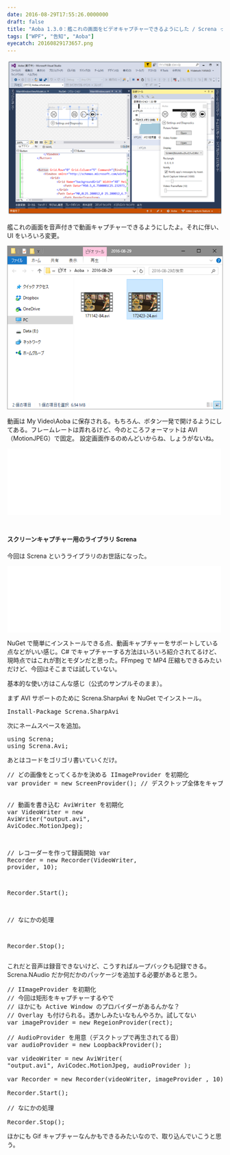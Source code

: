 ```yaml
---
date: 2016-08-29T17:55:26.0000000
draft: false
title: "Aoba 1.3.0：艦これの画面をビデオキャプチャーできるようにした / Screna っていうライブラリが超便利"
tags: ["WPF", "告知", "Aoba"]
eyecatch: 20160829173657.png
---
```

<p><span itemscope itemtype="http://schema.org/Photograph"><img src="20160829173657.png" alt="f:id:daruyanagi:20160829173657p:plain" title="f:id:daruyanagi:20160829173657p:plain" class="hatena-fotolife" itemprop="image"></span></p><p>艦これの画面を音声付きで動画キャプチャーできるようにしたよ。それに伴い、UI をいろいろ変更。</p><p><span itemscope itemtype="http://schema.org/Photograph"><img src="20160829173720.png" alt="f:id:daruyanagi:20160829173720p:plain" title="f:id:daruyanagi:20160829173720p:plain" class="hatena-fotolife" itemprop="image"></span></p><p>動画は My Video\Aoba に保存される。もちろん、ボタン一発で開けるようにしてある。フレームレートは弄れるけど、今のところフォーマットは AVI（MotionJPEG）で固定。 設定画面作るのめんどいからね、しょうがないね。</p><p><iframe src="//hatenablog-parts.com/embed?url=https%3A%2F%2Fgithub.com%2Fdaruyanagi%2FAoba%2Freleases%2Ftag%2Fv1.3.0" title="daruyanagi/Aoba" class="embed-card embed-webcard" scrolling="no" frameborder="0" style="display: block; width: 100%; height: 155px; max-width: 500px; margin: 10px 0px;"></iframe><br />
</p>

<div class="section">
<h4>スクリーンキャプチャー用のライブラリ Screna</h4>
<p>今回は Screna というライブラリのお世話になった。</p><p><iframe src="//hatenablog-parts.com/embed?url=https%3A%2F%2Fgithub.com%2FMathewSachin%2FScrena" title="MathewSachin/Screna" class="embed-card embed-webcard" scrolling="no" frameborder="0" style="display: block; width: 100%; height: 155px; max-width: 500px; margin: 10px 0px;"></iframe></p><p>NuGet で簡単にインストールできる点、動画キャプチャーをサポートしている点などがいい感じ。C# でキャプチャーする方法はいろいろ紹介されてるけど、現時点ではこれが割とモダンだと思った。FFmpeg で MP4 圧縮もできるみたいだけど、今回はそこまでは試していない。</p><p>基本的な使い方はこんな感じ（公式のサンプルそのまま）。</p><p>まず AVI サポートのために Screna.SharpAvi を NuGet でインストール。</p>
<pre class="code" data-lang="" data-unlink>Install-Package Screna.SharpAvi</pre><p>次にネームスペースを追加。</p>
<pre class="code lang-cs" data-lang="cs" data-unlink><span class="synStatement">using</span> Screna;
<span class="synStatement">using</span> Screna.Avi;
</pre><p>あとはコードをゴリゴリ書いていくだけ。</p>
<pre class="code lang-cs" data-lang="cs" data-unlink>
<span class="synComment">// どの画像をとってくるかを決める IImageProvider を初期化</span>
var provider = <span class="synStatement">new</span> ScreenProvider(); <span class="synComment">// デスクトップ全体をキャプチャー</span>

<span class="synComment">// 動画を書き込む AviWriter を初期化</span>
var VideoWriter = <span class="synStatement">new</span> AviWriter(<span class="synConstant">&quot;output.avi&quot;</span>, AviCodec.MotionJpeg);

<span class="synComment">// レコーダーを作って録画開始</span>
var Recorder = <span class="synStatement">new</span> Recorder(VideoWriter, provider, <span class="synConstant">10</span>);

Recorder.Start();

<span class="synComment">// なにかの処理</span>

Recorder.Stop();
</pre><p>これだと音声は録音できないけど、こうすればループバックも記録できる。Screna.NAudio だか何だかのパッケージを追加する必要があると思う。 </p>
<pre class="code lang-cs" data-lang="cs" data-unlink>
<span class="synComment">// IImageProvider を初期化</span>
<span class="synComment">// 今回は矩形をキャプチャーするやで</span>
<span class="synComment">// ほかにも Active Window のプロバイダーがあるんかな？</span>
<span class="synComment">// Overlay も付けられる。透かしみたいなもんやろか。試してない</span>
var imageProvider = <span class="synStatement">new</span> RegeionProvider(rect);

<span class="synComment">// AudioProvider を用意（デスクトップで再生されてる音）</span>
var audioProvider = <span class="synStatement">new</span> LoopbackProvider();

var videoWriter = <span class="synStatement">new</span> AviWriter(
<span class="synConstant">&quot;output.avi&quot;</span>, AviCodec.MotionJpeg, audioProvider );

var Recorder = <span class="synStatement">new</span> Recorder(videoWriter, imageProvider , <span class="synConstant">10</span>);

Recorder.Start();

<span class="synComment">// なにかの処理</span>

Recorder.Stop();
</pre><p>ほかにも Gif キャプチャーなんかもできるみたいなので、取り込んでいこうと思う。</p>

</div>